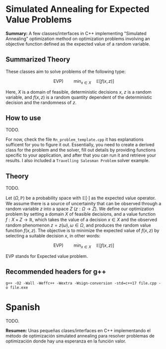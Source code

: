 # Simulated Annealing for Expected Value Problems

**Summary:**
A few classes/interfaces in C++ implementing "Simulated Annealing" optimization method on optimization problems involving an objective function defined as the expected value of a random variable.

## Summarized Theory

These classes aim to solve problems of the following type:

$$\text{EVP})\quad\quad \min_{x \in X} \quad \mathbb E[f(x,z)] $$

Here, $X$ is a domain of feasible, deterministic decisions $x$, $z$ is a random variable, and $f(x,z)$ is a random quantity dependent of the deterministic decision and the randomness of $z$. 

## How to use

TODO.

For now, check the file `Rn_problem_template.cpp` it has explanations sufficent for you to figure it out.
Essentially, you need to create a derived class for the problem and the solver, fill out details by providing functions specific to your application, and after that you can run it and retrieve your results.
I also included a `Travelling Salesman Problem` solver example.

## Theory

TODO.

Let $(\Omega,\mathbb P)$ be a probability space with $\mathbb E[\cdot]$ as the expected value operator. We assume there is a source of uncertainity that can be observed through a random variable $z$ into a space $Z$ ($z:\Omega \rightarrow Z$). We define our optimization problem by setting a domain $X$ of feasible decisions, and a value function $f:X\times Z \longrightarrow \mathbb R$, which takes the value of a decision $x\in X$ and the observed random phenomenon $z=z(\omega), \omega \in \Omega$, and produces the random value function $f(x,z)$. The objective is to minimize the expected value of $f(x,z)$ by selecting a suitable decision $x$, in other words:

$$\text{EVP})\quad\quad \min_{x \in X} \quad \mathbb E[f(x,z)] $$

EVP stands for Expected value problem.

## Recommended headers for g++
```g++ -O2 -Wall -Weffc++ -Wextra -Wsign-conversion -std=c++17 file.cpp -o file.exe```

# Spanish

TODO.

**Resumen:**
Unas pequeñas clases/interfaces en C++ implementando el método de optimización simulated annealing para resolver problemas de optimización donde hay una esperanza en la función valor.
